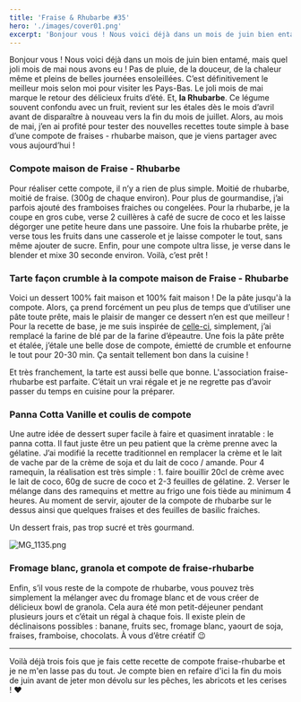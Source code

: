 ```yaml
---
title: 'Fraise & Rhubarbe #35'
hero: './images/cover01.png'
excerpt: 'Bonjour vous ! Nous voici déjà dans un mois de juin bien entamé, mais quel joli mois de mai nous avons eu ! Pas de pluie, de la douceur, de la chaleur même et pleins de belles journées ensoleillées. C’est définitivement le meilleur mois selon moi pour visiter les Pays-Bas. Le joli mois de mai'
---
```


Bonjour vous ! Nous voici déjà dans un mois de juin bien entamé, mais quel joli mois de mai nous avons eu ! Pas de pluie, de la douceur, de la chaleur même et pleins de belles journées ensoleillées. C’est définitivement le meilleur mois selon moi pour visiter les Pays-Bas. Le joli mois de mai marque le retour des délicieux fruits d’été. Et, **la Rhubarbe**. Ce légume souvent confondu avec un fruit, revient sur les étales dès le mois d’avril avant de disparaître à nouveau vers la fin du mois de juillet. Alors, au mois de mai, j’en ai profité pour tester des nouvelles recettes toute simple à base d’une compote de fraises - rhubarbe maison, que je viens partager avec vous aujourd’hui !

### Compote maison de Fraise - Rhubarbe

Pour réaliser cette compote, il n’y a rien de plus simple. Moitié de rhubarbe, moitié de fraise. (300g de chaque environ). Pour plus de gourmandise, j’ai parfois ajouté des framboises fraiches ou congelées. Pour la rhubarbe, je la coupe en gros cube, verse 2 cuillères à café de sucre de coco et les laisse dégorger une petite heure dans une passoire. Une fois la rhubarbe prête, je verse tous les fruits dans une casserole et je laisse compoter le tout, sans même ajouter de sucre. Enfin, pour une compote ultra lisse, je verse dans le blender et mixe 30 seconde environ. Voilà, c’est prêt !

### Tarte façon crumble à la compote maison de Fraise - Rhubarbe

Voici un dessert 100% fait maison et 100% fait maison ! De la pâte jusqu'à la compote. Alors, ça prend forcément un peu plus de temps que d’utiliser une pâte toute prête, mais le plaisir de manger ce dessert n’en est que meilleur ! Pour la recette de base, je me suis inspirée de [celle-ci](https://lacuisinedelaetitia.wordpress.com/2015/06/10/tarte-crumble-aux-fraise-et-rhubarbe/), simplement, j’ai remplacé la farine de blé par de la farine d’épeautre. Une fois la pâte prête et étalée, j’étale une belle dose de compote, émietté de crumble et enfourne le tout pour 20-30 min. Ça sentait tellement bon dans la cuisine !

Et très franchement, la tarte est aussi belle que bonne. L'association fraise-rhubarbe est parfaite. C’était un vrai régale et je ne regrette pas d’avoir passer du temps en cuisine pour la préparer.

### Panna Cotta Vanille et coulis de compote

Une autre idée de dessert super facile à faire et quasiment inratable : le panna cotta. Il faut juste être un peu patient que la crème prenne avec la gélatine. J’ai modifié la recette traditionnel en remplacer la crème et le lait de vache par de la crème de soja et du lait de coco / amande.
Pour 4 ramequin, la réalisation est très simple : 1. faire bouillir 20cl de crème avec le lait de coco, 60g de sucre de coco et 2-3 feuilles de gélatine. 2. Verser le mélange dans des ramequins et mettre au frigo une fois tiède au minimum 4 heures.
Au moment de servir, ajouter de la compote de rhubarbe sur le dessus ainsi que quelques fraises et des feuilles de basilic fraiches.

Un dessert frais, pas trop sucré et très gourmand.

<img alt="MG_1135.png" src="./images/MG_1135.png">

### Fromage blanc, granola et compote de fraise-rhubarbe

Enfin, s’il vous reste de la compote de rhubarbe, vous pouvez très simplement la mélanger avec du fromage blanc et de vous créer de délicieux bowl de granola. Cela aura été mon petit-déjeuner pendant plusieurs jours et c’était un régal à chaque fois.
Il existe plein de déclinaisons possibles : banane, fruits sec, fromage blanc, yaourt de soja, fraises, framboise, chocolats. À vous d’être créatif 😉

---

Voilà déjà trois fois que je fais cette recette de compote fraise-rhubarbe et je ne m'en lasse pas du tout. Je compte bien en refaire d'ici la fin du mois de juin avant de jeter mon dévolu sur les pêches, les abricots et les cerises ! **♥**
